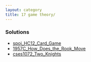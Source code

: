 ```yaml
---
layout: category
title: 17 game theory/
---
```


### Solutions
- [spoj_HC12_Card_Game](spoj_HC12_Card_Game)
- [1957C_How_Does_the_Rook_Move](1957C_How_Does_the_Rook_Move)
- [cses1072_Two_Knights](cses1072_Two_Knights)
